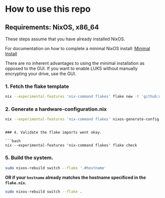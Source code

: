 # How to use this repo
## Requirements: NixOS, x86_64

These steps assume that you have already installed NixOS.

For documentation on how to complete a minimal NixOS install: [Minimal Install](minimal-install.md)

There are no inherent advantages to using the minimal installation as opposed to the GUI. If you want to enable LUKS without manually encrypting your drive, use the GUI.

   ### 1. Fetch the flake template

   ```bash
   nix --experimental-features 'nix-command flakes' flake new -t 'github:m0nsterrr/nixos-home' ./nixos-home && cd nixos-home
   ```

   ### 2. Generate a hardware-configuration.nix

   ```bash
   nix --experimental-features 'nix-command flakes' nixos-generate-config
   ```

   ```

   ### 4. Validate the flake imports went okay.

   ```bash
   nix --experimental-features 'nix-command flakes' flake check
   ```
   
   ### 5. Build the system. 

   ```bash
   sudo nixos-rebuild switch --flake '.#hostname'
   ```
   **OR if your `hostname` already matches the hostname specificed in the `flake.nix`.**
   ```bash
   sudo nixos-rebuild switch --flake .
   ```
